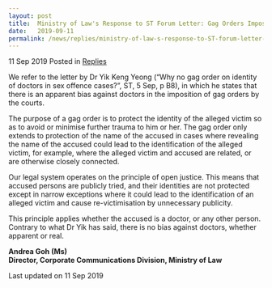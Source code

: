 ```yaml
---
layout: post
title:  Ministry of Law's Response to ST Forum Letter: Gag Orders Imposed Consistently - To Protect Alleged Victims
date:   2019-09-11
permalink: /news/replies/ministry-of-law-s-response-to-ST-forum-letter-by-yky-why-no-gag-order-doctors
---
```


11 Sep 2019 Posted in [Replies](/news/replies)  

We refer to the letter by Dr Yik Keng Yeong (“Why no gag order on identity of doctors in sex offence cases?”, ST, 5 Sep, p B8), in which he states that there is an apparent bias against doctors in the imposition of gag orders by the courts.  
 
The purpose of a gag order is to protect the identity of the alleged victim so as to avoid or minimise further trauma to him or her. The gag order only extends to protection of the name of the accused in cases where revealing the name of the accused could lead to the identification of the alleged victim, for example, where the alleged victim and accused are related, or are otherwise closely connected.
 
Our legal system operates on the principle of open justice. This means that accused persons are publicly tried, and their identities are not protected except in narrow exceptions where it could lead to the identification of an alleged victim and cause re-victimisation by unnecessary publicity. 
 
This principle applies whether the accused is a doctor, or any other person. Contrary to what Dr Yik has said, there is no bias against doctors, whether apparent or real.


**Andrea Goh (Ms)**  
**Director, Corporate Communications Division, Ministry of Law** 

<p class="right-side-updated">Last updated on 11 Sep 2019 </p>

